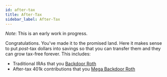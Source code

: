 ```yaml
---
id: after-tax 
title: After-Tax
sidebar_label: After-Tax
---
```


*Note*:  This is an early work in progress.

Congratulations.  You've made it to the promised land.  Here it makes sense to put *post*-tax dollars into savings so that you can transfer them and they can grow tax-free forever.  This includes:

* Traditional IRAs that you [Backdoor Roth](https://www.investopedia.com/terms/b/backdoor-roth-ira.asp)
* After-tax 401k contributions that you [Mega Backdoor Roth](https://www.nerdwallet.com/article/investing/mega-backdoor-roths-work)

